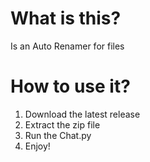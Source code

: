 # What is this?  

Is an Auto Renamer for files  

# How to use it?

1. Download the latest release
2. Extract the zip file
3. Run the Chat.py
4. Enjoy!